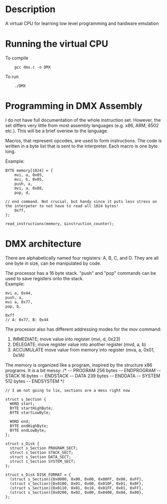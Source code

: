 # Description
A virtual CPU for learning low level programming and hardware emulation

# Running the virtual CPU
To compile

        gcc dmx.c -o DMX

To run

        ./DMX

# Programming in DMX Assembly
I do not have full documentation of the whole instruction set.
However, the set differs very little from most assembly languages (e.g. x86, ARM, 6502 etc.).
This will be a brief overiew to the language.

Macros, that represent opcodes, are used to form instructions.
The code is written in a byte list that is sent to the interpreter.
Each macro is one byte long.  

Example:

    BYTE memory[1024] = {
        mvi, a, 0x05,
        mvi, b, 0x05,
        push, a,
        mvi, a, 0x88,
        pop, d,

    // end command. Not crucial, but handy since it puts less stress on the interpeter to not have to read all 1024 bytes!
        0xff, 
    };

    read_instructions(memory, &instruction_counter);


# DMX architecture 
There are alphabetically named four registers: A, B, C, and D.
They are all one byte in size, can be manipulated by code.  

The processor has a 16 byte stack. "push" and "pop" commands can be used to save registers onto the stack.  
Example:

    mvi a, 0x44, 
    push, a,
    mvi a, 0x77,
    pop, b,

    0xff
    // A: 0x77, B: 0x44

The processor also has different addressing modes for the mov command:  
1. IMMEDIATE; move value into register (mvi, d, 0x23)
2. DELEGATE; move register value into another register (mvd, a, b)
3. ACCUMULATE move value from memory into register (mva, a, 0x01, 0x1A)


The memory is organized like a program, inspired by the structure x86 programs. It is a bit messy:
    /*
    -- PROGRAM
      256 bytes
    -- ENDPROGRAM
    -- STACK
      16 bytes
    -- ENDSTACK
    -- DATA
      239 bytes
    -- ENDDATA
    -- SYSTEM
      512 bytes
    -- ENDSYSTEM
    */

    // I am not going to lie, sections are a mess right now

    struct s_Section {
      WORD start;
      BYTE startHighByte;
      BYTE startLowByte;
    
      WORD end;
      BYTE endHighByte;
      BYTE endLowByte;
    };
    
    struct s_Disk {
      struct s_Section PROGRAM_SECT; 
      struct s_Section STACK_SECT;   
      struct s_Section DATA_SECT;   
      struct s_Section SYSTEM_SECT; 
    };
    
    struct s_Disk DISK_FORMAT = {
      (struct s_Section){0x0000, 0x00, 0x00, 0x00FF, 0x00, 0xFF},
      (struct s_Section){0x0100, 0x01, 0x00, 0x010F, 0x01, 0x0F},
      (struct s_Section){0x0110, 0x01, 0x10, 0x01FF, 0x01, 0xFF},
      (struct s_Section){0x0200, 0x02, 0x00, 0x0400, 0x04, 0x00},
    };

